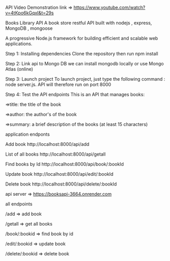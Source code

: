 API Video Demonstration link => https://www.youtube.com/watch?v=4tKpo6kGqxI&t=29s

Books Library API
A book store restful API built with  nodejs , express, MongoDB , mongoose

A progressive Node.js framework for building efficient and scalable web applications.

Step 1: Installing dependencies
Clone the repository then run npm install

Step 2: Link  api to Mongo DB
we can install mongodb locally or use Mongo Atlas (online)

Step 3: Launch  project
To launch  project, just type the following command : node server.js. 
API will therefore run on port 8000

Step 4: Test the API endpoints
This is an API that manages books:

=>title: the title of the book

=>author: the author's of the book

=>summary: a brief description of the books (at least 15 characters)

application endponts

Add book http://localhost:8000/api/add

List of all books http://localhost:8000/api/getall

Find books by Id http://localhost:8000/api/book/:bookId

Update book http://localhost:8000/api/edit/:bookId

Delete book http://localhost:8000/api/delete/:bookId

api server => https://booksapi-3664.onrender.com

all endpoints

/add            => add book

/getall         => get all books

/book/:bookid   => find book by id

/edit/:bookid   => update book

/delete/:bookid  =>  delete book









